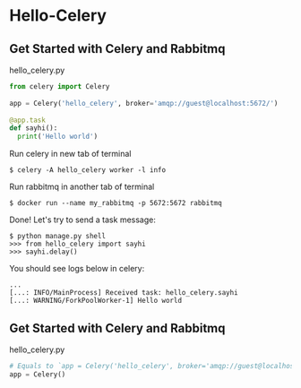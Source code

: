 # Hello-Celery

## Get Started with Celery and Rabbitmq

hello_celery.py
```python
from celery import Celery
 
app = Celery('hello_celery', broker='amqp://guest@localhost:5672/')
 
@app.task
def sayhi():
  print('Hello world')
```

Run celery in new tab of terminal
```
$ celery -A hello_celery worker -l info
```

Run rabbitmq in another tab of terminal
```
$ docker run --name my_rabbitmq -p 5672:5672 rabbitmq
```

Done! Let's try to send a task message:
```
$ python manage.py shell
>>> from hello_celery import sayhi
>>> sayhi.delay()
```

You should see logs below in celery:
```
...
[...: INFO/MainProcess] Received task: hello_celery.sayhi
[...: WARNING/ForkPoolWorker-1] Hello world
```



## Get Started with Celery and Rabbitmq

hello_celery.py
```python
# Equals to `app = Celery('hello_celery', broker='amqp://guest@localhost:5672/')`
app = Celery()
```
